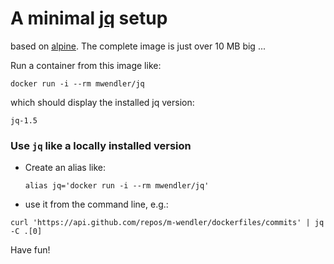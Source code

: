 # A minimal [jq](https://stedolan.github.io/jq/) setup

based on [alpine](https://hub.docker.com/_/alpine/). The complete image is just over 10 MB big ...

Run a container from this image like:

  ```docker run -i --rm mwendler/jq```

which should display the installed jq version:

  ```jq-1.5```

### Use `jq` like a locally installed version

* Create an alias like:

    ```alias jq='docker run -i --rm mwendler/jq'```

* use it from the command line, e.g.:

 ```curl 'https://api.github.com/repos/m-wendler/dockerfiles/commits' | jq -C .[0]```


Have fun!
